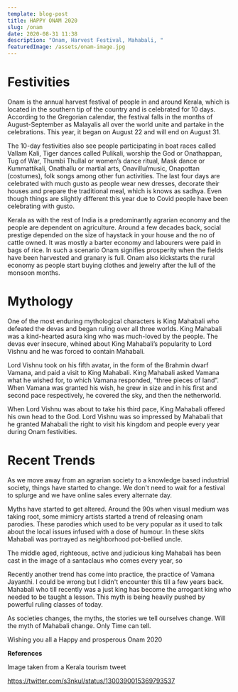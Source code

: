 ```yaml
---
template: blog-post
title: HAPPY ONAM 2020
slug: /onam
date: 2020-08-31 11:38
description: "Onam, Harvest Festival, Mahabali, "
featuredImage: /assets/onam-image.jpg
---
```

# Festivities

Onam is the annual harvest festival of people in and around Kerala, which is located in the southern tip of the country and is celebrated for 10 days. According to the Gregorian calendar, the festival falls in the months of August-September as Malayalis all over the world unite and partake in the celebrations. This year, it began on August 22 and will end on August 31.

The 10-day festivities also see people participating in boat races called Vallam Kali, Tiger dances called Pulikali, worship the God or Onathappan, Tug of War, Thumbi Thullal or women’s dance ritual, Mask dance or Kummattikali, Onathallu or martial arts, Onavillu/music, Onapottan (costumes), folk songs among other fun activities. The last four days are celebrated with much gusto as people wear new dresses, decorate their houses and prepare the traditional meal, which is knows as sadhya. Even though things are slightly different this year due to Covid people have been celebrating with gusto.

Kerala as with the rest of India is a predominantly agrarian economy and the people are dependent on agriculture. Around a few decades back, social prestige depended on the size of haystack in your house and the no of cattle owned. It was mostly a barter economy and labourers were paid in bags of rice. In such a scenario Onam signifies prosperity when the fields have been harvested and granary is full. Onam also kickstarts the rural economy as people start buying clothes and jewelry after the lull of the monsoon months. 

# **Mythology**

One of the most enduring mythological characters is King Mahabali who defeated the devas and began ruling over all three worlds. King Mahabali was a kind-hearted asura king who was much-loved by the people. The devas ever insecure, whined about King Mahabali’s popularity to Lord Vishnu and he was forced to contain Mahabali.

Lord Vishnu took on his fifth avatar, in the form of the Brahmin dwarf Vamana, and paid a visit to King Mahabali. King Mahabali asked Vamana what he wished for, to which Vamana responded, “three pieces of land”. When Vamana was granted his wish, he grew in size and in his first and second pace respectively, he covered the sky, and then the netherworld. 

When Lord Vishnu was about to take his third pace, King Mahabali offered his own head to the God. Lord Vishnu was so impressed by Mahabali that he granted Mahabali the right to visit his kingdom and people every year during Onam festivities.

# Recent Trends

As we move away from an agrarian society to a knowledge based industrial society, things have started to change. We don't need to wait for a festival to splurge and we have online sales every alternate day. 

Myths have started to get altered. Around the 90s when visual medium was taking root, some mimicry artists started a trend of releasing onam parodies. These parodies which used to be very popular as it used to talk about the local issues infused with a dose of humour. In these skits Mahabali was portrayed as neighborhood pot-bellied uncle. 

The middle aged, righteous, active and judicious king Mahabali has been cast in the image of a santaclaus who comes every year, so 

Recently another trend has come into practice, the practice of Vamana Jayanthi. I could be wrong but I didn't encounter this till a few years back. Mahabali who till recently was a just king has become the arrogant king who needed to be taught a lesson. This myth is being heavily pushed by powerful ruling classes of today. 

As societies changes, the myths, the stories we tell ourselves change. Will the myth of Mahabali change. Only Time can tell.

Wishing you all a Happy and prosperous Onam 2020  

**References**

Image taken from a Kerala tourism tweet

<https://twitter.com/s3nkul/status/1300390015369793537>